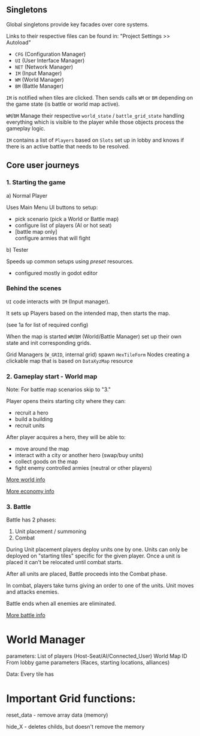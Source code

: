 ## Singletons

Global singletons provide key facades over core systems.

Links to their respective files can be found in: "Project Settings >> Autoload"

- `CFG` (Configuration Manager)
- `UI` (User Interface Manager)
- `NET` (Network Manager)
- `IM` (Input Manager)
- `WM` (World Manager)
- `BM` (Battle Manager)

`IM` is notified when tiles are clicked. Then sends calls `WM` or `BM` depending on the game state (is battle or world map active).

`WM`/`BM` Manage their respective `world_state` / `battle_grid_state` handling everything which is visible to the player while those objects process the gameplay logic.

`IM` contains a list of `Players` based on `Slots` set up in lobby and knows if there is an active battle that needs to be resolved.

## Core user journeys

### 1. Starting the game

a) Normal Player

Uses Main Menu UI buttons to setup:
- pick scenario (pick a World or Battle map)
- configure list of players (AI or hot seat)
- [battle map only]\
configure armies that will fight

b) Tester

Speeds up common setups using *preset* resources.

- configured mostly in godot editor

### Behind the scenes

`UI` code interacts with `IM` (Input manager).

It sets up Players based on the intended map, then starts the map.

(see 1a for list of required config)

When the map is started `WM`/`BM` (World/Battle Manager) set up their own state and init corresponding grids.

Grid Managers (`W_GRID`, internal grid) spawn `HexTileForm` Nodes creating a clickable map that is based on `DataXyzMap` resource

### 2. Gameplay start - World map

Note: For battle map scenarios skip to "3."

Player opens theirs starting city where they can:
- recruit a hero
- build a building
- recruit units

After player acquires a hero, they will be able to:
- move around the map 
- interact with a city or another hero (swap/buy units)
- collect goods on the map
- fight enemy controlled armies (neutral or other players)


[More world info](../Documentation/World%20map/design.md)

[More economy info](../Documentation/World%20map/economy.md)

### 3. Battle

Battle has 2 phases:

1. Unit placement / summoning
2. Combat

During Unit placement players deploy units one by one. Units can only be deployed on "starting tiles" specific for the given player. Once a unit is placed it can't be relocated until combat starts. 

After all units are placed, Battle proceeds into the Combat phase.

In combat, players take turns giving an order to one of the units. Unit moves and attacks enemies.

Battle ends when all enemies are eliminated.

[More battle info](../Documentation/Battle%20System/Battle_Description.md)


# World Manager

parameters:
	List of players (Host-Seat/AI/Connected_User)
	World Map ID
	From lobby game parameters (Races, starting locations, alliances)


Data:
	Every tile has 


# Important Grid functions:

reset_data - remove array data (memory)

hide_X - deletes childs, but doesn't remove the memory



